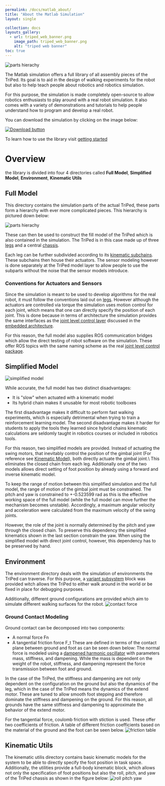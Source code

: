 ```yaml
---
permalink: /docs/matlab_about/
title: "About the Matlab Simulation"
layout: single

collection: docs
layouts_gallery:
  - url: triped_web_banner.png
    image_path: triped_web_banner.png
    alt: "triped web banner"
toc: true
---
```


![parts hierachy](https://raw.githubusercontent.com/TriPed-Robot/TriPed-Robot.github.io/master/images/triped_walking.gif)


The Matlab simulation offers a full library of all assembly pieces of the TriPed.
Its goal is to aid in the design of walking experiments for the robot but also to help teach people about robotics and robotics simulation.

For this purpose, the simulation is made completely open-source to allow robotics enthusiasts to play around with a real robot simulation.
It also comes with a variety of demonstrations and tutorials to help people understand how to program and develop a real robot.

You can download the simulation by clicking on the image below:

[![Download button](https://raw.githubusercontent.com/TriPed-Robot/TriPed-Robot.github.io/master/images/download_sim.png)](https://github.com/TriPed-Robot/Matlab-Simulation)

To learn how to use the library visit [getting started](https://triped-robot.github.io/docs/matlab_getting_started/)

# Overview

the library is divided into four 4 directories called **Full Model**, **Simplified Model**, **Environment**, **Kinematic Utils**


## Full Model
This directory contains the simulation parts of the actual TriPed, these parts form a hierarchy with ever more complicated pieces.
This hierarchy is pictured down below:

![parts hierachy](https://raw.githubusercontent.com/TriPed-Robot/TriPed-Robot.github.io/master/images/sim_full_parts.png)

These can then be used to construct the fill model of the TriPed which is also contained in the simulation.
The TriPed is in this case made up of three [legs](https://triped-robot.github.io/docs/legs/) and a central [chassis](https://triped-robot.github.io/docs/chassis/).

Each leg can be further subdivided according to its [kinematic subchains](https://triped-robot.github.io/docs/kinematics/).
These subchains then house their actuators.
The sensor modeling however is done separately at the TriPed model layer to allow people to use the subparts without the noise that the sensor models introduce.

### Conventions for Actuators and Sensors
Since the simulation is meant to be used to develop algorithms for the real robot, it must follow the conventions laid out on [legs](https://triped-robot.github.io/docs/legs/).
However although the actuators are controlled via torque the simulation uses motion control for each joint, which means that one can directly specify the position of each joint.
This is done because in terms of architecture the simulation provides the same interfaces as the [joint level control layer](https://triped-robot.github.io/joint_level_control/html/index.html) discussed in the [embedded architecture](https://triped-robot.github.io/docs/embedded/). 

For this reason, the full model also supplies ROS communication bridges which allow the direct testing of robot software on the simulation.
These offer ROS topics with the same naming scheme as the real [joint level control package](https://triped-robot.github.io/joint_level_control/html/index.html).




## Simplified Model
![simplified model](https://raw.githubusercontent.com/TriPed-Robot/TriPed-Robot.github.io/master/images/simplified_triped_sim.PNG)

While accurate, the full model has two distinct disadvantages:
- It is "slow" when actuated with a kinematic model
- Its hybrid chain makes it unusable for most robotic toolboxes 

The first disadvantage makes it difficult to perform fast walking experiments, which is especially detrimental when trying to train a reinforcement learning model.
The second disadvantage makes it harder for students to apply the tools they learned since hybrid chains kinematic calculations are seldomly taught in robotics courses or included in robotics tools.

For this reason, two simplified models are provided.
Instead of actuating the swing motors, that inevitably control the position of the gimbal joint (For reference see [Kinematic Model](https://triped-robot.github.io/docs/kinematics/)), both directly actuate the gimbal joint.\\
This eliminates the closed chain from each leg.
Additionally one of the two models allows direct setting of foot position by already using a forward and inverse kinematic model.

To keep the range of motion between this simplified simulation and the full model, the range of motion of the gimbal joint must be constrained.
The pitch and yaw is constrained to  +-0.523599 rad as this is the effective working space of the full model (while the full model can move further the mechanism becomes unstable).
Accordingly, a maximum angular velocity and acceleration were calculated from the maximum velocity of the swing joints.

However, the role of the joint is normally determined by the pitch and yaw through the closed chain.
To preserve this dependency the simplified kinematics shown in the last section constrain the yaw.
When using the simplified model with direct joint control, however, this dependency has to be preserved by hand.


## Environment
The environment directory deals with the simulation of environments the TriPed can traverse.
For this purpose, a [variant subsystem](https://de.mathworks.com/help/simulink/slref/variant-subsystems.html) block was provided witch allows the TriPed to either walk around in the world or be fixed in place for debugging purposes.

Additionally, different ground configurations are provided which aim to simulate different walking surfaces for the robot.
![contact force](https://raw.githubusercontent.com/TriPed-Robot/TriPed-Robot.github.io/master/images/foot_contact.png)

### Ground Contact Modeling
Ground contact can be decomposed into two components:
- A normal force Fn
- A tangential friction force F_t
These are defined in terms of the contact plane between ground and foot as can be seen down below:
The normal force is modeled using a [dampened harmonic oscillator](https://en.wikipedia.org/wiki/Harmonic_oscillator) with parameters mass, stiffness, and dampening.
While the mass is dependent on the weight of the robot, stiffness, and dampening represent the force transmission between foot and ground.

In the case of the TriPed, the stiffness and dampening are not only dependent on the configuration on the ground but also the dynamics of the leg, which in the case of the TriPed means the dynamics of the extend motor.
These are tuned to allow smooth foot stepping and therefore dominate the stiffness and dampening on the ground.
For this reason, all grounds have the same stiffness and dampening to approximate the behavior of the extend motor.


For the tangential force, coulomb friction with stiction is used. These offer two coefficients of friction.
A table of different friction coefficients based on the material of the ground and the foot can be seen below.
![friction table](https://raw.githubusercontent.com/TriPed-Robot/TriPed-Robot.github.io/master/images/friction-coefficient-table.png)


## Kinematic Utils

The kinematic utilis directory contains basic kinematic models for the system to be able to directly specify the foot position in task space.
Additionally, the utilities provide a full-body kinematic block, which allows not only the specification of foot positions but also the roll, pitch, and yaw of the TriPed chassis as shown in the figure below:
![roll pitch yaw](https://raw.githubusercontent.com/TriPed-Robot/TriPed-Robot.github.io/master/images/roll_pitch_yaw.PNG)


